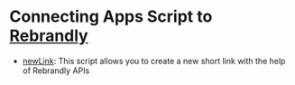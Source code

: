 # Connecting Apps Script to [Rebrandly](https://rebrandly.com/)

- [newLink](newLink/): This script allows you to create a new short link with the help of Rebrandly APIs
